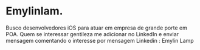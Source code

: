 # Emylinlam.
Busco desenvolvedores iOS para atuar em empresa de grande porte em POA. Quem se interessar gentileza me adicionar no LinkedIn e enviar mensagem comentando o interesse por mensagem Linkedin : Emylin Lamp
